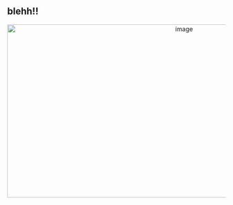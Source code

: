 ## blehh!!
 </p>
<p align="center">
<img width="800" height="400" alt="image" src="https://github.com/user-attachments/assets/9a67263a-c833-46e9-b423-5cd3d8832a46" />




 











